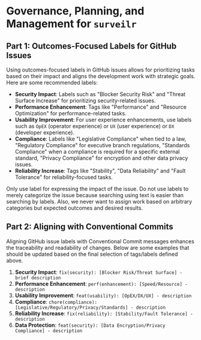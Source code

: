 # Governance, Planning, and Management for `surveilr`

## Part 1: Outcomes-Focused Labels for GitHub Issues

Using outcomes-focused labels in GitHub issues allows for prioritizing tasks
based on their impact and aligns the development work with strategic goals. Here
are some recommended labels:

- **Security Impact**: Labels such as "Blocker Security Risk" and "Threat
  Surface Increase" for prioritizing security-related issues.
- **Performance Enhancement**: Tags like "Performance" and "Resource
  Optimization" for performance-related tasks.
- **Usability Improvement**: For user experience enhancements, use labels such
  as `OpEX` (operator experience) or `UX` (user experience) or `DX` (developer
  experience).
- **Compliance**: Labels like "Legislative Compliance" when tied to a law,
  "Regulatory Compliance" for executive branch regulations, "Standards
  Compliance" when a compliance is required for a specific external standard,
  "Privacy Compliance" for encryption and other data privacy issues.
- **Reliability Increase**: Tags like "Stability", "Data Reliability" and "Fault
  Tolerance" for reliability-focused tasks.

Only use label for expressing the impact of the issue. Do not use labels to
merely categorize the issue because searching using text is easier than
searching by labels. Also, we never want to assign work based on arbitrary
categories but expected outcomes and desired results.

## Part 2: Aligning with Conventional Commits

Aligning GitHub issue labels with Conventional Commit messages enhances the
traceability and readability of changes. Below are some examples that should be
updated based on the final selection of tags/labels defined above.

1. **Security Impact**:
   `fix(security): [Blocker Risk/Threat Surface] - brief description`
2. **Performance Enhancement**:
   `perf(enhancement): [Speed/Resource] - description`
3. **Usability Improvement**: `feat(usability): [OpEX/DX/UX] - description`
4. **Compliance**:
   `chore(compliance): [Legislative/Regulatory/Privacy/Standards] - description`
5. **Reliability Increase**:
   `fix(reliability): [Stability/Fault Tolerance] - description`
6. **Data Protection**:
   `feat(security): [Data Encryption/Privacy Compliance] - description`
